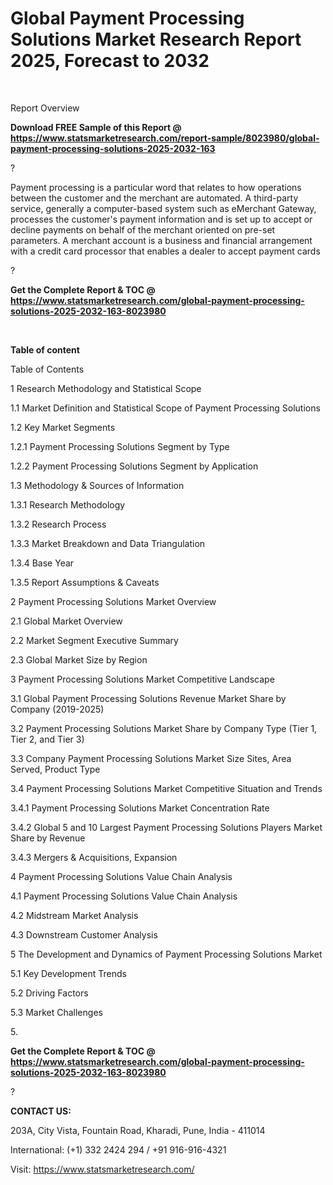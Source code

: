 <h1>Global Payment Processing Solutions Market Research Report 2025, Forecast to 2032</h1><br/><p>Report Overview</p>
 
 
 
 <div><b>Download FREE Sample of this Report @ <a href="https://www.statsmarketresearch.com/download-free-sample/8023980/global-payment-processing-solutions-2025-2032-163">https://www.statsmarketresearch.com/report-sample/8023980/global-payment-processing-solutions-2025-2032-163</a></b></div>
 
 
 
 <p>? </p>
 
 
 
 <p>Payment processing is a particular word that relates to how operations between the customer and the merchant are automated. A third-party service, generally a computer-based system such as eMerchant Gateway, processes the customer&#39;s payment information and is set up to accept or decline payments on behalf of the merchant oriented on pre-set parameters. A merchant account is a business and financial arrangement with a credit card processor that enables a dealer to accept payment cards</p>
 
 
 
 <p>? </p>
 
 
 
 <div><b>Get the Complete Report & TOC @ <a href="https://www.statsmarketresearch.com/global-payment-processing-solutions-2025-2032-163-8023980">https://www.statsmarketresearch.com/global-payment-processing-solutions-2025-2032-163-8023980</a></b></div>
 
 
 
 <p><br />
 
 <b>Table of content</b></p>
 
 
 
 <p>Table of Contents<br />
 
 1 Research Methodology and Statistical Scope<br />
 
 1.1 Market Definition and Statistical Scope of Payment Processing Solutions<br />
 
 1.2 Key Market Segments<br />
 
 1.2.1 Payment Processing Solutions Segment by Type<br />
 
 1.2.2 Payment Processing Solutions Segment by Application<br />
 
 1.3 Methodology & Sources of Information<br />
 
 1.3.1 Research Methodology<br />
 
 1.3.2 Research Process<br />
 
 1.3.3 Market Breakdown and Data Triangulation<br />
 
 1.3.4 Base Year<br />
 
 1.3.5 Report Assumptions & Caveats<br />
 
 2 Payment Processing Solutions Market Overview<br />
 
 2.1 Global Market Overview<br />
 
 2.2 Market Segment Executive Summary<br />
 
 2.3 Global Market Size by Region<br />
 
 3 Payment Processing Solutions Market Competitive Landscape<br />
 
 3.1 Global Payment Processing Solutions Revenue Market Share by Company (2019-2025)<br />
 
 3.2 Payment Processing Solutions Market Share by Company Type (Tier 1, Tier 2, and Tier 3)<br />
 
 3.3 Company Payment Processing Solutions Market Size Sites, Area Served, Product Type<br />
 
 3.4 Payment Processing Solutions Market Competitive Situation and Trends<br />
 
 3.4.1 Payment Processing Solutions Market Concentration Rate<br />
 
 3.4.2 Global 5 and 10 Largest Payment Processing Solutions Players Market Share by Revenue<br />
 
 3.4.3 Mergers & Acquisitions, Expansion<br />
 
 4 Payment Processing Solutions Value Chain Analysis<br />
 
 4.1 Payment Processing Solutions Value Chain Analysis<br />
 
 4.2 Midstream Market Analysis<br />
 
 4.3 Downstream Customer Analysis<br />
 
 5 The Development and Dynamics of Payment Processing Solutions Market<br />
 
 5.1 Key Development Trends<br />
 
 5.2 Driving Factors<br />
 
 5.3 Market Challenges<br />
 
 5.</p>
 
 
 
 <div><b>Get the Complete Report & TOC @ <a href="https://www.statsmarketresearch.com/global-payment-processing-solutions-2025-2032-163-8023980">https://www.statsmarketresearch.com/global-payment-processing-solutions-2025-2032-163-8023980</a></b></div>
 
 
 
 <p>? </p>
 
 
 
 <p><b>CONTACT US:</b><br />
 
 203A, City Vista, Fountain Road, Kharadi, Pune, India - 411014<br />
 
 International: (+1) 332 2424 294 / +91 916-916-4321<br />
 
 Visit: <a href="https://www.statsmarketresearch.com/">https://www.statsmarketresearch.com/</a></p>